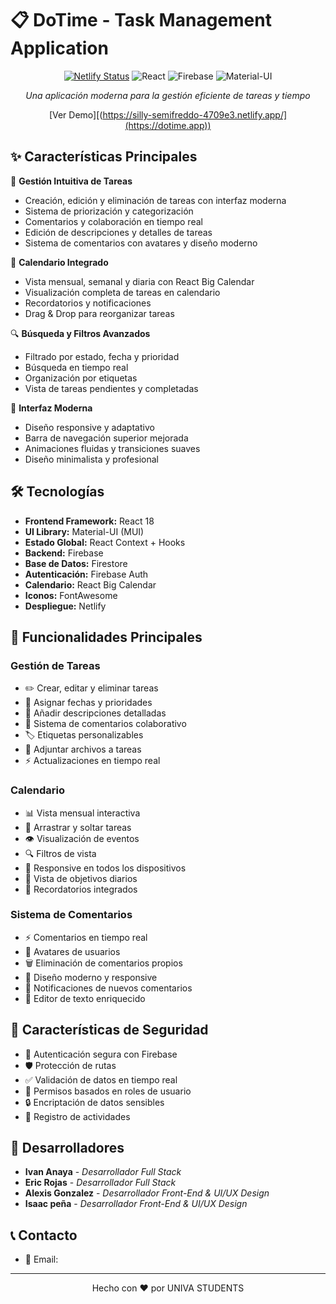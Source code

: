 # 📋 DoTime - Task Management Application

<div align="center">

[![Netlify Status](https://api.netlify.com/api/v1/badges/20b76fc5-783b-4f94-82aa-22d1d292eb29/deploy-status)](https://app.netlify.com/sites/silly-semifreddo-4709e3/deploys)
![React](https://img.shields.io/badge/React-20232A?style=for-the-badge&logo=react&logoColor=61DAFB)
![Firebase](https://img.shields.io/badge/Firebase-FFCA28?style=for-the-badge&logo=firebase&logoColor=black)
![Material-UI](https://img.shields.io/badge/Material--UI-0081CB?style=for-the-badge&logo=material-ui&logoColor=white)

*Una aplicación moderna para la gestión eficiente de tareas y tiempo*

[Ver Demo][(https://silly-semifreddo-4709e3.netlify.app/](https://dotime.app))

</div>

## ✨ Características Principales

🎯 **Gestión Intuitiva de Tareas**
- Creación, edición y eliminación de tareas con interfaz moderna
- Sistema de priorización y categorización
- Comentarios y colaboración en tiempo real
- Edición de descripciones y detalles de tareas
- Sistema de comentarios con avatares y diseño moderno

📅 **Calendario Integrado**
- Vista mensual, semanal y diaria con React Big Calendar
- Visualización completa de tareas en calendario
- Recordatorios y notificaciones
- Drag & Drop para reorganizar tareas

🔍 **Búsqueda y Filtros Avanzados**
- Filtrado por estado, fecha y prioridad
- Búsqueda en tiempo real
- Organización por etiquetas
- Vista de tareas pendientes y completadas

🎨 **Interfaz Moderna**
- Diseño responsive y adaptativo
- Barra de navegación superior mejorada
- Animaciones fluidas y transiciones suaves
- Diseño minimalista y profesional

## 🛠️ Tecnologías

- **Frontend Framework:** React 18
- **UI Library:** Material-UI (MUI)
- **Estado Global:** React Context + Hooks
- **Backend:** Firebase
- **Base de Datos:** Firestore
- **Autenticación:** Firebase Auth
- **Calendario:** React Big Calendar
- **Iconos:** FontAwesome
- **Despliegue:** Netlify

## 📱 Funcionalidades Principales

### Gestión de Tareas
- ✏️ Crear, editar y eliminar tareas
- 📅 Asignar fechas y prioridades
- 📝 Añadir descripciones detalladas
- 💬 Sistema de comentarios colaborativo
- 🏷️ Etiquetas personalizables
- 📎 Adjuntar archivos a tareas
- ⚡ Actualizaciones en tiempo real

### Calendario
- 📊 Vista mensual interactiva
- 🔄 Arrastrar y soltar tareas
- 👁️ Visualización de eventos
- 🔍 Filtros de vista
- 📱 Responsive en todos los dispositivos
- 🎯 Vista de objetivos diarios
- 🔔 Recordatorios integrados

### Sistema de Comentarios
- ⚡ Comentarios en tiempo real
- 👤 Avatares de usuarios
- 🗑️ Eliminación de comentarios propios
- 🎨 Diseño moderno y responsive
- 📨 Notificaciones de nuevos comentarios
- 📝 Editor de texto enriquecido

## 🔑 Características de Seguridad

- 🔐 Autenticación segura con Firebase
- 🛡️ Protección de rutas
- ✅ Validación de datos en tiempo real
- 👥 Permisos basados en roles de usuario
- 🔒 Encriptación de datos sensibles
- 📝 Registro de actividades

## 👥 Desarrolladores

- **Ivan Anaya** - *Desarrollador Full Stack*
- **Eric Rojas** - *Desarrollador Full Stack*
- **Alexis Gonzalez** - *Desarrollador Front-End & UI/UX Design*
- **Isaac peña** - *Desarrollador Front-End & UI/UX Design*

## 📞 Contacto

- 📧 Email:

---

<div align="center">
<p>Hecho con ❤️ por UNIVA STUDENTS </p>
</div>
